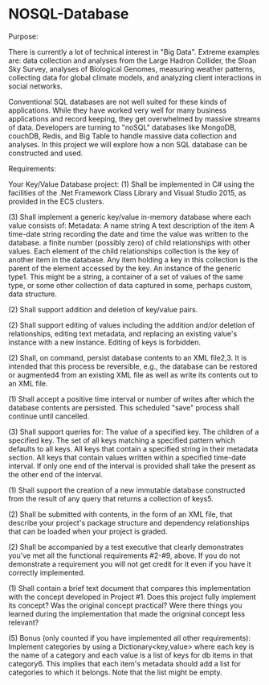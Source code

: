 # NOSQL-Database
Purpose:

There is currently a lot of technical interest in "Big Data". Extreme examples are: data collection and analyses from the Large Hadron Collider, the Sloan Sky Survey, analyses of Biological Genomes, measuring weather patterns, collecting data for global climate models, and analyzing client interactions in social networks.

Conventional SQL databases are not well suited for these kinds of applications. While they have worked very well for many business applications and record keeping, they get overwhelmed by massive streams of data. Developers are turning to "noSQL" databases like MongoDB, couchDB, Redis, and Big Table to handle massive data collection and analyses.
In this project we will explore how a non SQL database can be constructed and used.

Requirements:

Your Key/Value Database project:
(1) Shall be implemented in C# using the facilities of the .Net Framework Class Library and Visual Studio 2015, as provided in the ECS clusters.

(3) Shall implement a generic key/value in-memory database where each value consists of:
Metadata:
A name string
A text description of the item
A time-date string recording the date and time the value was written to the database.
a finite number (possibly zero) of child relationships with other values. Each element of the child relationships collection is the key of another item in the database. Any item holding a key in this collection is the parent of the element accessed by the key.
An instance of the generic type1. This might be a string, a container of a set of values of the same type, or some other collection of data captured in some, perhaps custom, data structure.

(2) Shall support addition and deletion of key/value pairs.

(2) Shall support editing of values including the addition and/or deletion of relationships, editing text metadata, and replacing an existing value's instance with a new instance. Editing of keys is forbidden.

(2) Shall, on command, persist database contents to an XML file2,3. It is intended that this process be reversible, e.g., the database can be restored or augmented4 from an existing XML file as well as write its contents out to an XML file.

(1) Shall accept a positive time interval or number of writes after which the database contents are persisted. This scheduled "save" process shall continue until cancelled.

(3) Shall support queries for:
The value of a specified key.
The children of a specified key.
The set of all keys matching a specified pattern which defaults to all keys.
All keys that contain a specified string in their metadata section.
All keys that contain values written within a specified time-date interval. If only one end of the interval is provided shall take the present as the other end of the interval.

(1) Shall support the creation of a new immutable database constructed from the result of any query that returns a collection of keys5.

(2) Shall be submitted with contents, in the form of an XML file, that describe your project's package structure and dependency relationships that can be loaded when your project is graded.

(2) Shall be accompanied by a test executive that clearly demonstrates you've met all the functional requirements #2-#9, above. If you do not demonstrate a requirement you will not get credit for it even if you have it correctly implemented.

(1) Shall contain a brief text document that compares this implementation with the concept developed in Project #1. Does this project fully implement its concept? Was the original concept practical? Were there things you learned during the implementation that made the origninal concept less relevant?

(5) Bonus (only counted if you have implemented all other requirements):
Implement categories by using a Dictionary<key,value> where each key is the name of a category and each value is a list of keys for db items in that category6. This implies that each item's metadata should add a list for categories to which it belongs. Note that the list might be empty.

